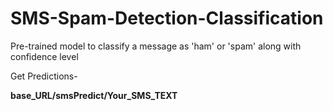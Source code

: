 # SMS-Spam-Detection-Classification
Pre-trained model to classify a message as 'ham' or 'spam' along with confidence level

Get Predictions-

**base_URL/smsPredict/Your_SMS_TEXT**
